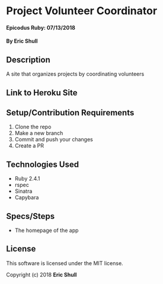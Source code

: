 # Project Volunteer Coordinator

#### Epicodus Ruby: 07/13/2018

#### By Eric Shull

## Description

A site that organizes projects by coordinating volunteers

## Link to Heroku Site




## Setup/Contribution Requirements

1. Clone the repo
1. Make a new branch
1. Commit and push your changes
1. Create a PR

## Technologies Used

* Ruby 2.4.1
* rspec
* Sinatra
* Capybara

## Specs/Steps
* The homepage of the app



## License

This software is licensed under the MIT license.

Copyright (c) 2018 **Eric Shull**
